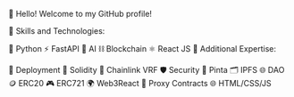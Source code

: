 👋 Hello! Welcome to my GitHub profile!

🚀 Skills and Technologies:

🐍 Python
⚡ FastAPI
🤖 AI
⛓️ Blockchain
⚛️ React JS
💼 Additional Expertise:

🚀 Deployment
💎 Solidity
🔗 Chainlink VRF
🛡️ Security
🎨 Pinta
🗂️ IPFS
🌐 DAO
🪙 ERC20
🎮 ERC721
🌍 Web3React
🧩 Proxy Contracts
🌐 HTML/CSS/JS

<!---
WillyEth/WillyEth is a ✨ special ✨ repository because its `README.md` (this file) appears on your GitHub profile.
You can click the Preview link to take a look at your changes.
--->
